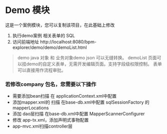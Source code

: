 # Demo 模块

这是一个案例模块，您可以复制该项目，在此基础上修改

1. 执行demo案例 相关表单的 SQL
2. 访问前端地址  http://localhost:8080/bpm-explorer/demo/demo/demoList.html  

> demo java 对象 和 业务对象demo json 可以无缝转换。
 demoList 页面可以挂demo的自定义表单，无需开发编辑页面。支持字段级权限控制。
表单可以直接用作流程审批。

 
 ### 若修改company 包名，您需要以下操作
 - 需要添加bean扫描 在 applicationContext.xml中配置
 - 添加mapper.xml的 扫描 在base-db.xml中配置 sqlSessionFactory 的 mapperLocations
 - 添加 dao层扫描 在base-db.xml中配置  MapperScannerConfigurer
 - 修改 app-tx.xml，添加声明式事物配置
 - app-mvc.xml扫描controller层